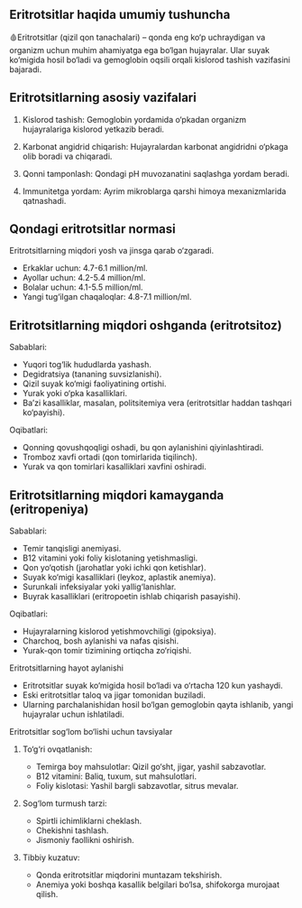 ## Eritrotsitlar haqida umumiy tushuncha

🩸Eritrotsitlar (qizil qon tanachalari) – qonda eng ko‘p uchraydigan va organizm uchun muhim ahamiyatga ega bo‘lgan hujayralar. Ular suyak ko‘migida hosil bo‘ladi va gemoglobin oqsili orqali kislorod tashish vazifasini bajaradi.

## Eritrotsitlarning asosiy vazifalari

1. Kislorod tashish: Gemoglobin yordamida o‘pkadan organizm hujayralariga kislorod yetkazib beradi.

2. Karbonat angidrid chiqarish: Hujayralardan karbonat angidridni o‘pkaga olib boradi va chiqaradi.

3. Qonni tamponlash: Qondagi pH muvozanatini saqlashga yordam beradi.

4. Immunitetga yordam: Ayrim mikroblarga qarshi himoya mexanizmlarida qatnashadi.

## Qondagi eritrotsitlar normasi

Eritrotsitlarning miqdori yosh va jinsga qarab o‘zgaradi.

- Erkaklar uchun: 4.7-6.1 million/ml.
- Ayollar uchun: 4.2-5.4 million/ml.
- Bolalar uchun: 4.1-5.5 million/ml.
- Yangi tug‘ilgan chaqaloqlar: 4.8-7.1 million/ml.

## Eritrotsitlarning miqdori oshganda (eritrotsitoz)

Sabablari:
- Yuqori tog‘lik hududlarda yashash.
- Degidratsiya (tananing suvsizlanishi).
- Qizil suyak ko‘migi faoliyatining ortishi.
- Yurak yoki o‘pka kasalliklari.
- Ba’zi kasalliklar, masalan, politsitemiya vera (eritrotsitlar haddan tashqari ko‘payishi).

Oqibatlari:
- Qonning qovushqoqligi oshadi, bu qon aylanishini qiyinlashtiradi.
- Tromboz xavfi ortadi (qon tomirlarida tiqilinch).
- Yurak va qon tomirlari kasalliklari xavfini oshiradi.

## Eritrotsitlarning miqdori kamayganda (eritropeniya)

Sabablari:
- Temir tanqisligi anemiyasi.
- B12 vitamini yoki foliy kislotaning yetishmasligi.
- Qon yo‘qotish (jarohatlar yoki ichki qon ketishlar).
- Suyak ko‘migi kasalliklari (leykoz, aplastik anemiya).
- Surunkali infeksiyalar yoki yallig‘lanishlar.
- Buyrak kasalliklari (eritropoetin ishlab chiqarish pasayishi).

Oqibatlari:
- Hujayralarning kislorod yetishmovchiligi (gipoksiya).
- Charchoq, bosh aylanishi va nafas qisishi.
- Yurak-qon tomir tizimining ortiqcha zo‘riqishi.

Eritrotsitlarning hayot aylanishi

- Eritrotsitlar suyak ko‘migida hosil bo‘ladi va o‘rtacha 120 kun yashaydi.
- Eski eritrotsitlar taloq va jigar tomonidan buziladi.
- Ularning parchalanishidan hosil bo‘lgan gemoglobin qayta ishlanib, yangi hujayralar uchun ishlatiladi.

Eritrotsitlar sog‘lom bo‘lishi uchun tavsiyalar

1. To‘g‘ri ovqatlanish:

	- Temirga boy mahsulotlar: Qizil go‘sht, jigar, yashil sabzavotlar.
	- B12 vitamini: Baliq, tuxum, sut mahsulotlari.
	- Foliy kislotasi: Yashil bargli sabzavotlar, sitrus mevalar.

2. Sog‘lom turmush tarzi:

	- Spirtli ichimliklarni cheklash.
	- Chekishni tashlash.
	- Jismoniy faollikni oshirish.

3. Tibbiy kuzatuv:

	- Qonda eritrotsitlar miqdorini muntazam tekshirish.
	- Anemiya yoki boshqa kasallik belgilari bo‘lsa, shifokorga murojaat qilish.